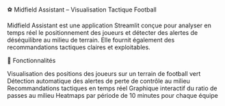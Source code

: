⚽ Midfield Assistant – Visualisation Tactique Football

Midfield Assistant est une application Streamlit conçue pour analyser en temps réel le positionnement des joueurs et détecter des alertes de déséquilibre au milieu de terrain. Elle fournit également des recommandations tactiques claires et exploitables.

🚀 Fonctionnalités

Visualisation des positions des joueurs sur un terrain de football vert
Détection automatique des alertes de perte de contrôle au milieu
Recommandations tactiques en temps réel
Graphique interactif du ratio de passes au milieu
Heatmaps par période de 10 minutes pour chaque équipe
